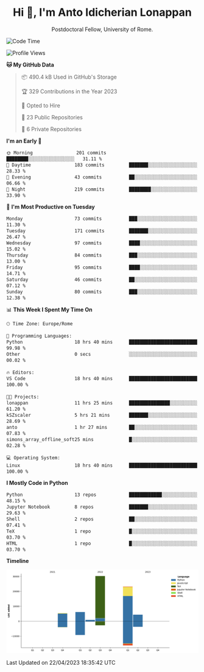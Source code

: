 
<h1 align="center">Hi 👋, I'm Anto Idicherian Lonappan</h1>
<p align="center">Postdoctoral Fellow, University of Rome. </p>


<!--START_SECTION:waka-->
![Code Time](http://img.shields.io/badge/Code%20Time-263%20hrs%2016%20mins-blue)

![Profile Views](http://img.shields.io/badge/Profile%20Views-0-blue)

**🐱 My GitHub Data** 

> 📦 490.4 kB Used in GitHub's Storage 
 > 
> 🏆 329 Contributions in the Year 2023
 > 
> 💼 Opted to Hire
 > 
> 📜 23 Public Repositories 
 > 
> 🔑 6 Private Repositories 
 > 
**I'm an Early 🐤** 

```text
🌞 Morning                201 commits         ████████░░░░░░░░░░░░░░░░░   31.11 % 
🌆 Daytime                183 commits         ███████░░░░░░░░░░░░░░░░░░   28.33 % 
🌃 Evening                43 commits          ██░░░░░░░░░░░░░░░░░░░░░░░   06.66 % 
🌙 Night                  219 commits         ████████░░░░░░░░░░░░░░░░░   33.90 % 
```
📅 **I'm Most Productive on Tuesday** 

```text
Monday                   73 commits          ███░░░░░░░░░░░░░░░░░░░░░░   11.30 % 
Tuesday                  171 commits         ███████░░░░░░░░░░░░░░░░░░   26.47 % 
Wednesday                97 commits          ████░░░░░░░░░░░░░░░░░░░░░   15.02 % 
Thursday                 84 commits          ███░░░░░░░░░░░░░░░░░░░░░░   13.00 % 
Friday                   95 commits          ████░░░░░░░░░░░░░░░░░░░░░   14.71 % 
Saturday                 46 commits          ██░░░░░░░░░░░░░░░░░░░░░░░   07.12 % 
Sunday                   80 commits          ███░░░░░░░░░░░░░░░░░░░░░░   12.38 % 
```


📊 **This Week I Spent My Time On** 

```text
🕑︎ Time Zone: Europe/Rome

💬 Programming Languages: 
Python                   18 hrs 40 mins      █████████████████████████   99.98 % 
Other                    0 secs              ░░░░░░░░░░░░░░░░░░░░░░░░░   00.02 % 

🔥 Editors: 
VS Code                  18 hrs 40 mins      █████████████████████████   100.00 % 

🐱‍💻 Projects: 
lonappan                 11 hrs 25 mins      ███████████████░░░░░░░░░░   61.20 % 
kSZscaler                5 hrs 21 mins       ███████░░░░░░░░░░░░░░░░░░   28.69 % 
anto                     1 hr 27 mins        ██░░░░░░░░░░░░░░░░░░░░░░░   07.83 % 
simons_array_offline_soft25 mins             █░░░░░░░░░░░░░░░░░░░░░░░░   02.28 % 

💻 Operating System: 
Linux                    18 hrs 40 mins      █████████████████████████   100.00 % 
```

**I Mostly Code in Python** 

```text
Python                   13 repos            ████████████░░░░░░░░░░░░░   48.15 % 
Jupyter Notebook         8 repos             ███████░░░░░░░░░░░░░░░░░░   29.63 % 
Shell                    2 repos             ██░░░░░░░░░░░░░░░░░░░░░░░   07.41 % 
TeX                      1 repo              █░░░░░░░░░░░░░░░░░░░░░░░░   03.70 % 
HTML                     1 repo              █░░░░░░░░░░░░░░░░░░░░░░░░   03.70 % 
```



**Timeline**

![Lines of Code chart](https://raw.githubusercontent.com/antolonappan/antolonappan/main/assets/bar_graph.png)


 Last Updated on 22/04/2023 18:35:42 UTC
<!--END_SECTION:waka-->
